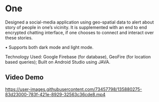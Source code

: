 # One

Designed a social-media application using geo-spatial data to alert about story of people in one’s vicinity. It is supplemented with an end to end encrypted chatting interface, if one chooses to connect and interact over these stories.</br>

• Supports both dark mode and light mode. </br>

Technology Used: Google Firebase (for database), GeoFire (for location based queries); Built on Android Studio using JAVA. 
</br>

## Video Demo

https://user-images.githubusercontent.com/73457798/135880275-83d23000-783f-421e-8929-32563c36cde8.mp4

